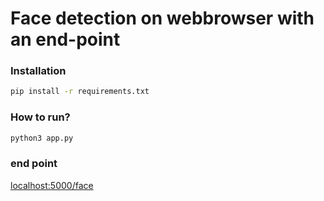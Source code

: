 # Face detection on webbrowser with an end-point

### Installation
```bash
pip install -r requirements.txt
```

### How to run?
```bash
python3 app.py
```

### end point
[localhost:5000/face](http://localhost:5000/face)


